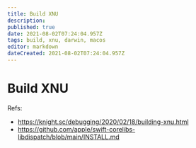 ```yaml
---
title: Build XNU
description: 
published: true
date: 2021-08-02T07:24:04.957Z
tags: build, xnu, darwin, macos
editor: markdown
dateCreated: 2021-08-02T07:24:04.957Z
---
```


# Build XNU

Refs:
- https://knight.sc/debugging/2020/02/18/building-xnu.html
- https://github.com/apple/swift-corelibs-libdispatch/blob/main/INSTALL.md
